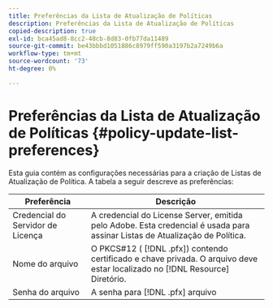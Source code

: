 ```yaml
---
title: Preferências da Lista de Atualização de Políticas
description: Preferências da Lista de Atualização de Políticas
copied-description: true
exl-id: bca45ad8-8cc2-48cb-8d83-0fb77da11489
source-git-commit: be43bbbd1051886c8979ff590a3197b2a7249b6a
workflow-type: tm+mt
source-wordcount: '73'
ht-degree: 0%

---
```


# Preferências da Lista de Atualização de Políticas {#policy-update-list-preferences}

Esta guia contém as configurações necessárias para a criação de Listas de Atualização de Política. A tabela a seguir descreve as preferências:

| Preferência | Descrição |
|---|---|
| Credencial do Servidor de Licença | A credencial do License Server, emitida pelo Adobe. Esta credencial é usada para assinar Listas de Atualização de Política. |
| Nome do arquivo | O PKCS#12 ( [!DNL .pfx]) contendo certificado e chave privada. O arquivo deve estar localizado no [!DNL Resource] Diretório. |
| Senha do arquivo | A senha para [!DNL .pfx] arquivo |
